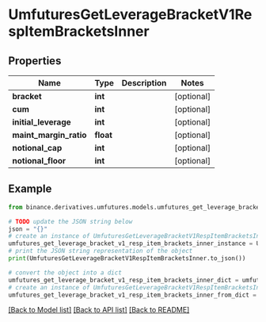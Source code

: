 # UmfuturesGetLeverageBracketV1RespItemBracketsInner


## Properties

Name | Type | Description | Notes
------------ | ------------- | ------------- | -------------
**bracket** | **int** |  | [optional] 
**cum** | **int** |  | [optional] 
**initial_leverage** | **int** |  | [optional] 
**maint_margin_ratio** | **float** |  | [optional] 
**notional_cap** | **int** |  | [optional] 
**notional_floor** | **int** |  | [optional] 

## Example

```python
from binance.derivatives.umfutures.models.umfutures_get_leverage_bracket_v1_resp_item_brackets_inner import UmfuturesGetLeverageBracketV1RespItemBracketsInner

# TODO update the JSON string below
json = "{}"
# create an instance of UmfuturesGetLeverageBracketV1RespItemBracketsInner from a JSON string
umfutures_get_leverage_bracket_v1_resp_item_brackets_inner_instance = UmfuturesGetLeverageBracketV1RespItemBracketsInner.from_json(json)
# print the JSON string representation of the object
print(UmfuturesGetLeverageBracketV1RespItemBracketsInner.to_json())

# convert the object into a dict
umfutures_get_leverage_bracket_v1_resp_item_brackets_inner_dict = umfutures_get_leverage_bracket_v1_resp_item_brackets_inner_instance.to_dict()
# create an instance of UmfuturesGetLeverageBracketV1RespItemBracketsInner from a dict
umfutures_get_leverage_bracket_v1_resp_item_brackets_inner_from_dict = UmfuturesGetLeverageBracketV1RespItemBracketsInner.from_dict(umfutures_get_leverage_bracket_v1_resp_item_brackets_inner_dict)
```
[[Back to Model list]](../README.md#documentation-for-models) [[Back to API list]](../README.md#documentation-for-api-endpoints) [[Back to README]](../README.md)


